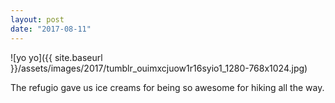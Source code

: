 ```yaml
---
layout: post
date: "2017-08-11"
---
```


![yo yo]({{ site.baseurl }}/assets/images/2017/tumblr_ouimxcjuow1r16syio1_1280-768x1024.jpg)

The refugio gave us ice creams for being so awesome for hiking all the way.
